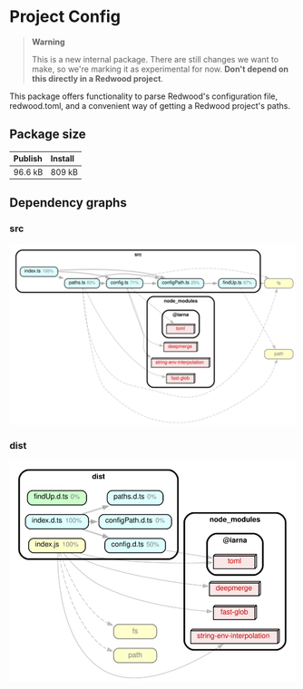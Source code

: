# Project Config

> **Warning**
>
> This is a new internal package. There are still changes we want to make, so we're marking it as experimental for now.
> **Don't depend on this directly in a Redwood project**.

This package offers functionality to parse Redwood's configuration file, redwood.toml, and a convenient way of getting a Redwood project's paths.

## Package size

| Publish | Install |
| :------ | :------ |
| 96.6 kB | 809 kB  |

## Dependency graphs

### src

![src](./dependency-graph-src.svg)

### dist

![dist](./dependency-graph-dist.svg)
